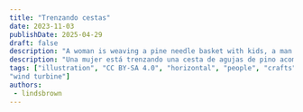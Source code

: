 ```yaml
---
title: "Trenzando cestas"
date: 2023-11-03
publishDate: 2025-04-29
draft: false
description: "A woman is weaving a pine needle basket with kids, a man is repairing bicycles, a person is installing a mesh network near a wind turbine. Someone has finished laundry. "
description: "Una mujer está trenzando una cesta de agujas de pino acompañada de niñes, un hombre está reparando bicicletas, una persona está instalando un nodo de una red de malla cerca de una turbina eólica. Alguien ha terminado de hacer la colada."
tags: ["illustration", "CC BY-SA 4.0", "horizontal", "people", "crafts", 
"wind turbine"]
authors:
 - lindsbrown
---
```

